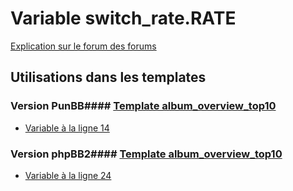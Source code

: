 # Variable switch_rate.RATE
[Explication sur le forum des forums](http://forum.forumactif.com/t294113-listing-des-variables#switch_rate.RATE)
## Utilisations dans les templates
### Version PunBB#### [Template album_overview_top10](punbb/album_overview_top10.md)
* [Variable à la ligne 14](../punbb/album_overview_top10.tpl#L14)
### Version phpBB2#### [Template album_overview_top10](subsilver/album_overview_top10.md)
* [Variable à la ligne 24](../subsilver/album_overview_top10.tpl#L24)